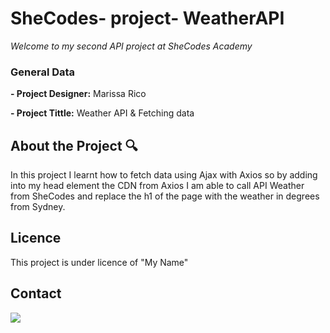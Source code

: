 # SheCodes- project- WeatherAPI

<em> Welcome to my second API project at SheCodes Academy</em>

### General Data

**- Project Designer:** Marissa Rico

**- Project Tittle:** Weather API & Fetching data

## About the Project 🔍

In this project I learnt how to fetch data using Ajax with Axios so by adding into my head element the CDN from Axios I am able to call API Weather from SheCodes and replace the h1 of the page with the weather in degrees from Sydney.

## Licence

This project is under licence of "My Name"

## Contact

<a href="https://www.linkedin.com/in/marissarico" target="_blank"> <img src="https://img.shields.io/badge/-LinkedIn-%230077B5?style=for-the-badge&logo=linkedin&logoColor=white" target="_blank"></a>
